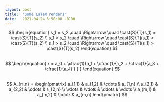 ```yaml
---
layout: post
title:  "Some LaTeX renders"
date:   2021-04-24 3:50:00 -0700
---
```


<script type="text/javascript" async
  src="https://cdnjs.cloudflare.com/ajax/libs/mathjax/2.7.5/MathJax.js?config=TeX-AMS_CHTML">
</script>

<div style="display:none">
$$ 
\newcommand\cast[2]{
    \text{cast}_{\text{#1} \rightarrow \text{#2}}
} 
\newcommand\trueOrNull[1]{
  \text{if}(#1 \text{ is null}, \text{null}, \text{true})
} 
\newcommand\falseOrNull[1]{
  \text{if}(#1 \text{ is null}, \text{null}, \text{false})
} 
$$
</div>

$$
\begin{equation}
s_1 = s_2 \quad \Rightarrow \quad \cast{S}{T}(s_1) = \cast{S}{T}(s_2) \\
s_1 < s_2 \quad \Rightarrow \quad \cast{S}{T}(s_1) < \cast{S}{T}(s_2) \\
s_1 > s_2 \quad \Rightarrow \quad \cast{S}{T}(s_1) > \cast{S}{T}(s_2)
\end{equation}
$$
<br/>
$$
\begin{equation}
x = a_0 + \cfrac{1}{a_1 + \cfrac{1}{a_2 + \cfrac{1}{a_3 + \cfrac{1}{a_4} } } } 
\end{equation}
$$
<br/>
$$
A_{m,n} =
\begin{pmatrix}
a_{1,1} & a_{1,2} & \cdots & a_{1,n} \\
a_{2,1} & a_{2,2} & \cdots & a_{2,n} \\
\vdots  & \vdots  & \ddots & \vdots  \\
a_{m,1} & a_{m,2} & \cdots & a_{m,n}
\end{pmatrix}
$$